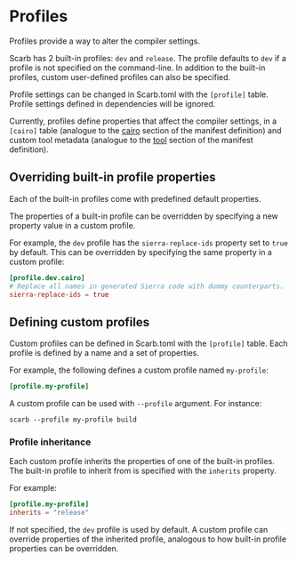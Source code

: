 # Profiles

Profiles provide a way to alter the compiler settings.

Scarb has 2 built-in profiles: `dev` and `release`.
The profile defaults to `dev` if a profile is not specified on the command-line.
In addition to the built-in profiles, custom user-defined profiles can also be specified.

Profile settings can be changed in Scarb.toml with the `[profile]` table.
Profile settings defined in dependencies will be ignored.

Currently, profiles define properties that affect the compiler settings, in a `[cairo]` table
(analogue to the [cairo](./manifest#cairo) section of the manifest definition) and custom tool metadata
(analogue to the [tool](./manifest#tool) section of the manifest definition).

## Overriding built-in profile properties

Each of the built-in profiles come with predefined default properties.

The properties of a built-in profile can be overridden by specifying a new property value in a custom profile.

For example, the `dev` profile has the `sierra-replace-ids` property set to `true` by default.
This can be overridden by specifying the same property in a custom profile:

```toml
[profile.dev.cairo]
# Replace all names in generated Sierra code with dummy counterparts.
sierra-replace-ids = true
```

## Defining custom profiles

Custom profiles can be defined in Scarb.toml with the `[profile]` table.
Each profile is defined by a name and a set of properties.

For example, the following defines a custom profile named `my-profile`:

```toml
[profile.my-profile]
```

A custom profile can be used with `--profile` argument. For instance:

```shell
scarb --profile my-profile build
```

### Profile inheritance

Each custom profile inherits the properties of one of the built-in profiles.
The built-in profile to inherit from is specified with the `inherits` property.

For example:

```toml
[profile.my-profile]
inherits = "release"
```

If not specified, the `dev` profile is used by default.
A custom profile can override properties of the inherited profile, analogous to how built-in profile properties can be
overridden.
